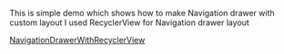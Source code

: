 This is simple demo which shows how to make Navigation drawer with custom layout
I used RecyclerView for Navigation drawer layout

[NavigationDrawerWithRecyclerView](navigation_drawer_recyclerview.gif)
